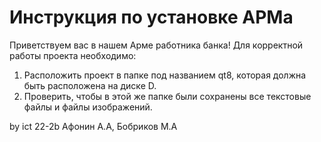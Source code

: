 # Инструкция по установке АРМа
Приветствуем вас в нашем Арме работника банка!
Для корректной работы проекта необходимо:
1) Расположить проект в папке под названием qt8, которая должна быть расположена на диске D.
2) Проверить, чтобы в этой же папке были сохранены все текстовые файлы и файлы изображений.

by ict 22-2b Афонин А.А, Бобриков М.А
